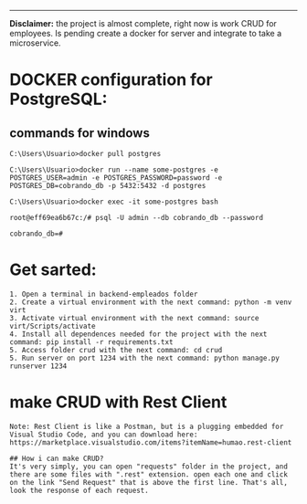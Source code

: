---
__Disclaimer:__ the project is almost complete, right now is work CRUD for employees. Is pending create a docker for server and integrate to take a microservice.

# DOCKER configuration for PostgreSQL:

## commands for windows

    C:\Users\Usuario>docker pull postgres

    C:\Users\Usuario>docker run --name some-postgres -e POSTGRES_USER=admin -e POSTGRES_PASSWORD=password -e POSTGRES_DB=cobrando_db -p 5432:5432 -d postgres
 
    C:\Users\Usuario>docker exec -it some-postgres bash

    root@eff69ea6b67c:/# psql -U admin --db cobrando_db --password

    cobrando_db=#

# Get sarted:
    1. Open a terminal in backend-empleados folder
    2. Create a virtual environment with the next command: python -m venv virt
    3. Activate virtual environment with the next command: source virt/Scripts/activate
    4. Install all dependences needed for the project with the next command: pip install -r requirements.txt
    5. Access folder crud with the next command: cd crud
    5. Run server on port 1234 with the next command: python manage.py runserver 1234

# make CRUD with Rest Client
    Note: Rest Client is like a Postman, but is a plugging embedded for Visual Studio Code, and you can download here: https://marketplace.visualstudio.com/items?itemName=humao.rest-client 

    ## How i can make CRUD?
    It's very simply, you can open "requests" folder in the project, and there are some files with ".rest" extension. open each one and click on the link "Send Request" that is above the first line. That's all, look the response of each request.
